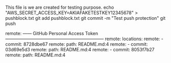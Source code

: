 This file is we are created for testing purpose.
echo "AWS_SECRET_ACCESS_KEY=AKIAFAKETESTKEY12345678" > pushblock.txt
git add pushblock.txt
git commit -m "Test push protection"
git push

remote:   —— GitHub Personal Access Token ——————————————————————
remote:    locations:
remote:      - commit: 8728dbe67
remote:        path: README.md:4
remote:      - commit: 03d69e5d3
remote:        path: README.md:4
remote:      - commit: 8053f7b27
remote:        path: README.md:4


